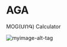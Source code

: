 # AGA
MOG(ՄՈԳ) Calculator

![myimage-alt-tag](https://i.gyazo.com/c1b7b82ae39df6571d42b9dd770bb92f.png)
